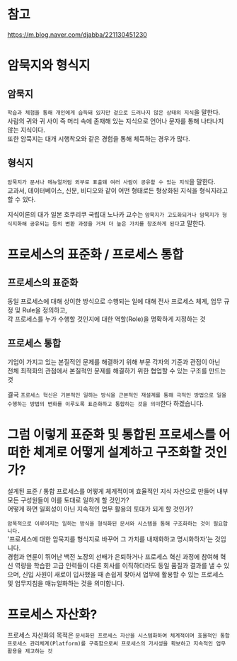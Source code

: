 # 참고
https://m.blog.naver.com/djabba/221130451230  

# 암묵지와 형식지  
## 암묵지
`학습과 체험을 통해 개인에게 습득돼 있지만 겉으로 드러나지 않은 상태의 지식`을 말한다.    
사람의 귀와 귀 사이 즉 머리 속에 존재해 있는 지식으로 언어나 문자를 통해 나타나지 않는 지식이다.  
또한 암묵지는 대개 시행착오와 같은 경험을 통해 체득하는 경우가 많다.  

## 형식지  
`암묵지가 문서나 메뉴얼처럼 외부로 표출돼 여러 사람이 공유할 수 있는 지식`을 말한다.  
교과서, 데이터베이스, 신문, 비디오와 같이 어떤 형태로든 형상화된 지식을 형식지라고 할 수 있다.  

지식이론의 대가 일본 호쿠리쿠 국립대 노나카 교수는 `암묵지가 고도화되거나 암묵지가 형식지화해 공유되는 등의 변환 과정을 거쳐 더 높은 가치를 창조하게 된다`고 말한다.  


# 프로세스의 표준화 / 프로세스 통합
## 프로세스의 표준화
동일 프로세스에 대해 상이한 방식으로 수행되는 일에 대해 전사 프로세스 체계, 업무 규정 및 Rule을 정의하고,  
각 프로세스를 누가 수행할 것인지에 대한 역할(Role)을 명확하게 지정하는 것  

## 프로세스 통합  
기업이 가지고 있는 본질적인 문제를 해결하기 위해 부문 각자의 기준과 관점이 아닌  
전체 최적화의 관점에서 본질적인 문제를 해결하기 위한 협업할 수 있는 구조를 만드는 것  

결국 `프로세스 혁신은 기본적인 일하는 방식을 근본적인 재설계를 통해 극적인 방법으로 일을 수행하는 방법의 변화를 이루도록 표준화하고 통합하는 것을 의미`한다 하겠습니다.  


# 그럼 이렇게 표준화 및 통합된 프로세스를 어떠한 체계로 어떻게 설계하고 구조화할 것인가?  
설계된 표준 / 통합 프로세스를 어떻게 체계적이며 효율적인 지식 자산으로 만들어 내부 모든 구성원들이 이를 토대로 일하게 할 것인가?  
어떻게 하면 일회성이 아닌 지속적인 업무 활용의 토대가 되게 할 것인가?  

`암묵적으로 이루어지는 일하는 방식을 형식화된 문서와 시스템을 통해 구조화하는 것이 필요합니다.`  
'프로세스에 대한 암묵지를 형식지로 바꾸어 그 가치를 내재화하고 명시화하자'는 것입니다.  
경험과 연륜이 뛰어난 백전 노장의 선배가 은퇴하거나 프로세스 혁신 과정에 참여해 혁신 역량을 학습한 고급 인력들이 다른 회사를 이직하더라도 동일 품질과 결과를 낼 수 있으며, 신입 사원이 새로이 입사했을 때 손쉽게 찾아서 업무에 활용할 수 있는 프로세스 및 업무지침을 매뉴얼화하는 것을 의미합니다.  


# 프로세스 자산화?  
프로세스 자산화의 목적은 `문서화된 프로세스 자산을 시스템화하여 체계적이며 효율적인 통합 프로세스 관리체계(Platform)를 구축함으로써 프로세스의 가시성을 확보하고 지속적인 업무 활용을 제고하는 것`   

